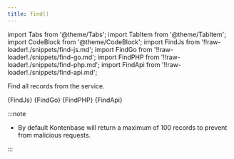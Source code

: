 ```yaml
---
title: find()
---
```


import Tabs from '@theme/Tabs';
import TabItem from '@theme/TabItem';
import CodeBlock from '@theme/CodeBlock';
import FindJs from '!!raw-loader!./snippets/find-js.md';
import FindGo from '!!raw-loader!./snippets/find-go.md';
import FindPHP from '!!raw-loader!./snippets/find-php.md';
import FindApi from '!!raw-loader!./snippets/find-api.md';

Find all records from the service.

<Tabs>
  <TabItem value="javascript" label="Javascript" default>
    <CodeBlock className="language-jsx">
      {FindJs}
    </CodeBlock>
  </TabItem>
  <TabItem value="go" label="Go" default>
    <CodeBlock className="language-jsx">
      {FindGo}
    </CodeBlock>
  </TabItem>
  <TabItem value="php" label="PHP" default>
    <CodeBlock className="language-jsx">
      {FindPHP}
    </CodeBlock>
  </TabItem>
  <TabItem value="API" label="API">
    <CodeBlock className="language-jsx" title="[GET]">
      {FindApi}
    </CodeBlock>
  </TabItem>
</Tabs>

:::note

- By default Kontenbase will return a maximum of 100 records to prevent from malicious requests. 

:::

<!-- ## Examples

### Find All Data
```javascript
const { data, error } = await kontenbase.service('posts').find()
```

### Find Specific Fields
```javascript
const { data, error } = await kontenbase.service('posts')
    .find({select: ['title', 'description', 'image']})
```

### Find with Relation (Lookup)
```javascript
const { data, error } = await kontenbase.service('posts')
  .find({ lookup: ['categories', 'createdBy'] })
``` -->
